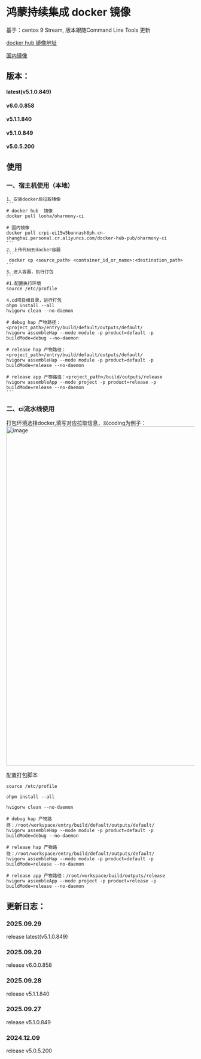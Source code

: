 # 鸿蒙持续集成 docker 镜像
基于：centos 9 Stream, 版本跟随Command Line Tools 更新

[docker hub 镜像地址](https://hub.docker.com/r/looha/oharmony-ci)

[国内镜像](https://cr.console.aliyun.com/repository/cn-shanghai/docker-hub-pub/oharmony-ci/details)

## 版本：
#### latest(v5.1.0.849)
#### v6.0.0.858
#### v5.1.1.840
#### v5.1.0.849
#### v5.0.5.200

## 使用
### 一、宿主机使用（本地）
    1、安装docker后拉取镜像
    ```
    # docker hub  镜像
    docker pull looha/oharmony-ci

    # 国内镜像
    docker pull crpi-ei15w5bunnash8ph.cn-shanghai.personal.cr.aliyuncs.com/docker-hub-pub/oharmony-ci
    ```
    2、上传代码到docker容器
    ```
     docker cp <source_path> <container_id_or_name>:<destination_path>
    ```
    3、进入容器，执行打包
    ```
    #1.配置执行环境
    source /etc/profile

    4.cd项目根目录，进行打包
    ohpm install --all
    hvigorw clean --no-daemon
   
    # debug hap 产物路径：<project_path>/entry/build/default/outputs/default/
    hvigorw assembleHap --mode module -p product=default -p buildMode=debug --no-daemon

    # release hap 产物路径：<project_path>/entry/build/default/outputs/default/
    hvigorw assembleHap --mode module -p product=default -p buildMode=release --no-daemon

    # release app 产物路径：<project_path>/build/outputs/release
    hvigorw assembleApp --mode project -p product=release -p buildMode=release --no-daemon
    ```

### 二、ci流水线使用
打包环境选择docker,填写对应拉取信息，以coding为例子：
<img width="907" alt="image" src="https://github.com/user-attachments/assets/88801e41-7458-4f9c-8d96-0b8f74cee0d2">

配置打包脚本

```
source /etc/profile

ohpm install --all

hvigorw clean --no-daemon

# debug hap 产物路径：/root/workspace/entry/build/default/outputs/default/
hvigorw assembleHap --mode module -p product=default -p buildMode=debug --no-daemon

# release hap 产物路径：/root/workspace/entry/build/default/outputs/default/
hvigorw assembleHap --mode module -p product=default -p buildMode=release --no-daemon

# release app 产物路径：/root/workspace/build/outputs/release
hvigorw assembleApp --mode project -p product=release -p buildMode=release --no-daemon

```




## 更新日志：


### 2025.09.29 
release latest(v5.1.0.849)

### 2025.09.29 
release v6.0.0.858

### 2025.09.28 
release v5.1.1.840

### 2025.09.27 
release v5.1.0.849

### 2024.12.09 
release v5.0.5.200


 
